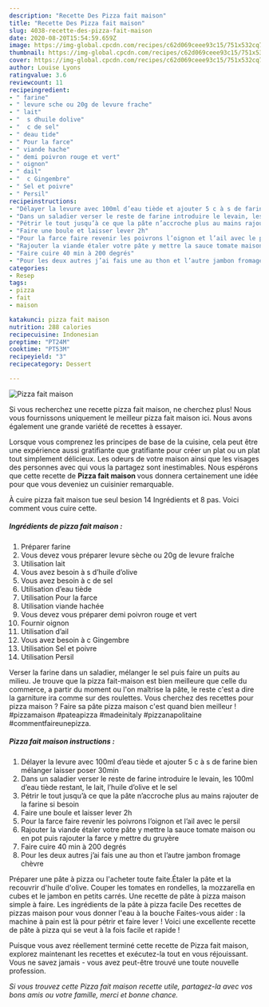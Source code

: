```yaml
---
description: "Recette Des Pizza fait maison"
title: "Recette Des Pizza fait maison"
slug: 4038-recette-des-pizza-fait-maison
date: 2020-08-20T15:54:59.659Z
image: https://img-global.cpcdn.com/recipes/c62d069ceee93c15/751x532cq70/pizza-fait-maison-photo-principale-de-la-recette.jpg
thumbnail: https://img-global.cpcdn.com/recipes/c62d069ceee93c15/751x532cq70/pizza-fait-maison-photo-principale-de-la-recette.jpg
cover: https://img-global.cpcdn.com/recipes/c62d069ceee93c15/751x532cq70/pizza-fait-maison-photo-principale-de-la-recette.jpg
author: Louise Lyons
ratingvalue: 3.6
reviewcount: 11
recipeingredient:
- " farine"
- " levure sche ou 20g de levure frache"
- " lait"
- "  s dhuile dolive"
- "  c de sel"
- " deau tide"
- " Pour la farce"
- " viande hache"
- " demi poivron rouge et vert"
- " oignon"
- " dail"
- "  c Gingembre"
- " Sel et poivre"
- " Persil"
recipeinstructions:
- "Délayer la levure avec 100ml d’eau tiède et ajouter 5 c à s de farine bien mélanger laisser poser 30min"
- "Dans un saladier verser le reste de farine introduire le levain, les 100ml d’eau tiède restant, le lait, l’huile d’olive et le sel"
- "Pétrir le tout jusqu’à ce que la pâte n’accroche plus au mains rajouter de la farine si besoin"
- "Faire une boule et laisser lever 2h"
- "Pour la farce faire revenir les poivrons l’oignon et l’ail avec le persil"
- "Rajouter la viande étaler votre pâte y mettre la sauce tomate maison ou en pot puis rajouter la farce y mettre du gruyère"
- "Faire cuire 40 min à 200 degrés"
- "Pour les deux autres j’ai fais une au thon et l’autre jambon fromage chèvre"
categories:
- Resep
tags:
- pizza
- fait
- maison

katakunci: pizza fait maison 
nutrition: 288 calories
recipecuisine: Indonesian
preptime: "PT24M"
cooktime: "PT53M"
recipeyield: "3"
recipecategory: Dessert

---
```



![Pizza fait maison](https://img-global.cpcdn.com/recipes/c62d069ceee93c15/751x532cq70/pizza-fait-maison-photo-principale-de-la-recette.jpg)

Si vous recherchez une recette pizza fait maison, ne cherchez plus! Nous vous fournissons uniquement le meilleur pizza fait maison ici. Nous avons également une grande variété de recettes à essayer.

Lorsque vous comprenez les principes de base de la cuisine, cela peut être une expérience aussi gratifiante que gratifiante pour créer un plat ou un plat tout simplement délicieux. Les odeurs de votre maison ainsi que les visages des personnes avec qui vous la partagez sont inestimables. Nous espérons que cette recette de <strong> Pizza fait maison </strong> vous donnera certainement une idée pour que vous deveniez un cuisinier remarquable.

<!--inarticleads1-->

À cuire pizza fait maison tue seul besion 14 Ingrédients et 8 pas. Voici comment vous cuire cette.

##### Ingrédients de pizza fait maison :

1. Préparer  farine
1. Vous devez vous préparer  levure sèche ou 20g de levure fraîche
1. Utilisation  lait
1. Vous avez besoin  à s d’huile d’olive
1. Vous avez besoin  à c de sel
1. Utilisation  d’eau tiède
1. Utilisation  Pour la farce
1. Utilisation  viande hachée
1. Vous devez vous préparer  demi poivron rouge et vert
1. Fournir  oignon
1. Utilisation  d’ail
1. Vous avez besoin  à c Gingembre
1. Utilisation  Sel et poivre
1. Utilisation  Persil


Verser la farine dans un saladier, mélanger le sel puis faire un puits au milieu. Je trouve que la pizza fait-maison est bien meilleure que celle du commerce, a partir du moment ou l&#39;on maîtrise la pâte, le reste c&#39;est a dire la garniture ira comme sur des roulettes. Vous cherchez des recettes pour pizza maison ? Faire sa pâte pizza maison c&#39;est quand bien meilleur ! #pizzamaison #pateapizza #madeinitaly #pizzanapolitaine #commentfaireunepizza. 

<!--inarticleads2-->

##### Pizza fait maison instructions :

1. Délayer la levure avec 100ml d’eau tiède et ajouter 5 c à s de farine bien mélanger laisser poser 30min
1. Dans un saladier verser le reste de farine introduire le levain, les 100ml d’eau tiède restant, le lait, l’huile d’olive et le sel
1. Pétrir le tout jusqu’à ce que la pâte n’accroche plus au mains rajouter de la farine si besoin
1. Faire une boule et laisser lever 2h
1. Pour la farce faire revenir les poivrons l’oignon et l’ail avec le persil
1. Rajouter la viande étaler votre pâte y mettre la sauce tomate maison ou en pot puis rajouter la farce y mettre du gruyère
1. Faire cuire 40 min à 200 degrés
1. Pour les deux autres j’ai fais une au thon et l’autre jambon fromage chèvre


Préparer une pâte à pizza ou l&#39;acheter toute faite.Étaler la pâte et la recouvrir d&#39;huile d&#39;olive. Couper les tomates en rondelles, la mozzarella en cubes et le jambon en petits carrés. Une recette de pâte à pizza maison simple à faire. Les ingrédients de la pâte à pizza facile Des recettes de pizzas maison pour vous donner l&#39;eau à la bouche Faites-vous aider : la machine à pain est là pour pétrir et faire lever ! Voici une excellente recette de pâte à pizza qui se veut à la fois facile et rapide ! 

<!--inarticleads1-->

<p>
Puisque vous avez réellement terminé cette recette de Pizza fait maison, explorez maintenant les recettes et exécutez-la tout en vous réjouissant. Vous ne savez jamais - vous avez peut-être trouvé une toute nouvelle profession.
</p>

<p>
<i>Si vous trouvez cette Pizza fait maison recette utile, partagez-la avec vos bons amis ou votre famille, merci et bonne chance.</i>
</p>
